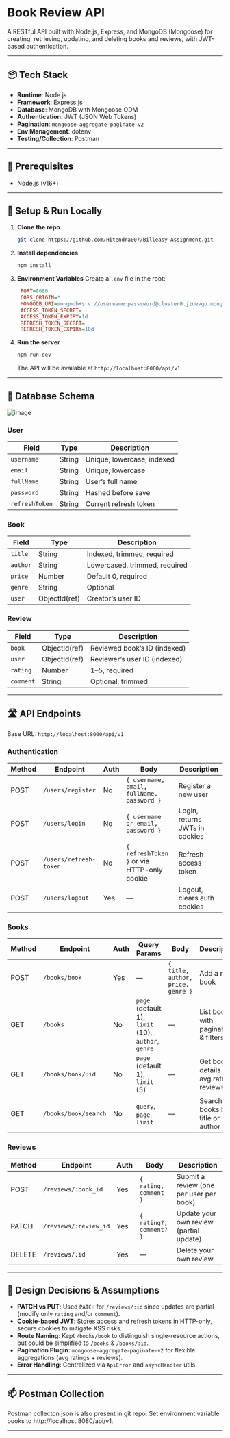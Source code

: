 # Book Review API

A RESTful API built with Node.js, Express, and MongoDB (Mongoose) for creating, retrieving, updating, and deleting books and reviews, with JWT-based authentication.

---

## 📦 Tech Stack

* **Runtime**: Node.js
* **Framework**: Express.js
* **Database**: MongoDB with Mongoose ODM
* **Authentication**: JWT (JSON Web Tokens)
* **Pagination**: `mongoose-aggregate-paginate-v2`
* **Env Management**: dotenv
* **Testing/Collection**: Postman

---

## 🌱 Prerequisites

* Node.js (v16+)

---

## 🚀 Setup & Run Locally

1. **Clone the repo**

   ```bash
   git clone https://github.com/Hitendra007/Billeasy-Assignment.git
   ```

2. **Install dependencies**

   ```bash
   npm install
   ```

3. **Environment Variables**
   Create a `.env` file in the root:

   ```ini
    PORT=8080
    CORS_ORIGIN=*
    MONGODB_URI=mongodb+srv://username:passsword@cluster0.jzuevgo.mongodb.net/
    ACCESS_TOKEN_SECRET=
    ACCESS_TOKEN_EXPIRY=1d
    REFRESH_TOKEN_SECRET=
    REFRESH_TOKEN_EXPIRY=10d
   ```

4. **Run the server**

   ```bash
   npm run dev
   ```

   The API will be available at `http://localhost:8000/api/v1`.

---

## 🔗 Database Schema
![image](https://github.com/user-attachments/assets/5e8e2e12-155d-4b2d-9e90-d5b467e25fc8)
### User

| Field          | Type   | Description                |
| -------------- | ------ | -------------------------- |
| `username`     | String | Unique, lowercase, indexed |
| `email`        | String | Unique, lowercase          |
| `fullName`     | String | User’s full name           |
| `password`     | String | Hashed before save         |
| `refreshToken` | String | Current refresh token      |

### Book

| Field    | Type          | Description                   |
| -------- | ------------- | ----------------------------- |
| `title`  | String        | Indexed, trimmed, required    |
| `author` | String        | Lowercased, trimmed, required |
| `price`  | Number        | Default 0, required           |
| `genre`  | String        | Optional                      |
| `user`   | ObjectId(ref) | Creator’s user ID             |

### Review

| Field     | Type          | Description                  |
| --------- | ------------- | ---------------------------- |
| `book`    | ObjectId(ref) | Reviewed book’s ID (indexed) |
| `user`    | ObjectId(ref) | Reviewer’s user ID (indexed) |
| `rating`  | Number        | 1–5, required                |
| `comment` | String        | Optional, trimmed            |

---

## 🛣️ API Endpoints

Base URL: `http://localhost:8000/api/v1`

### Authentication

| Method | Endpoint               | Auth | Body                                       | Description                    |
| ------ | ---------------------- | ---- | ------------------------------------------ | ------------------------------ |
| POST   | `/users/register`      | No   | `{ username, email, fullName, password }`  | Register a new user            |
| POST   | `/users/login`         | No   | `{ username or email, password }`          | Login, returns JWTs in cookies |
| POST   | `/users/refresh-token` | No   | `{ refreshToken }` or via HTTP-only cookie | Refresh access token           |
| POST   | `/users/logout`        | Yes  | —                                          | Logout, clears auth cookies    |

### Books

| Method | Endpoint             | Auth | Query Params                                        | Body                              | Description                             |
| ------ | -------------------- | ---- | --------------------------------------------------- | --------------------------------- | --------------------------------------- |
| POST   | `/books/book`        | Yes  | —                                                   | `{ title, author, price, genre }` | Add a new book                          |
| GET    | `/books`             | No   | `page` (default 1), `limit` (10), `author`, `genre` | —                                 | List books with pagination & filters    |
| GET    | `/books/book/:id`    | No   | `page` (default 1), `limit` (5)                     | —                                 | Get book details + avg rating + reviews |
| GET    | `/books/book/search` | No   | `query`, `page`, `limit`                            | —                                 | Search books by title or author         |

### Reviews

| Method | Endpoint              | Auth | Body                    | Description                             |
| ------ | --------------------- | ---- | ----------------------- | --------------------------------------- |
| POST   | `/reviews/:book_id`   | Yes  | `{ rating, comment }`   | Submit a review (one per user per book) |
| PATCH  | `/reviews/:review_id` | Yes  | `{ rating?, comment? }` | Update your own review (partial update) |
| DELETE | `/reviews/:id`        | Yes  | —                       | Delete your own review                  |

---

## 📌 Design Decisions & Assumptions

* **PATCH vs PUT**: Used `PATCH` for `/reviews/:id` since updates are partial (modify only `rating` and/or `comment`).
* **Cookie-based JWT**: Stores access and refresh tokens in HTTP-only, secure cookies to mitigate XSS risks.
* **Route Naming**: Kept `/books/book` to distinguish single-resource actions, but could be simplified to `/books` & `/books/:id`.
* **Pagination Plugin**: `mongoose-aggregate-paginate-v2` for flexible aggregations (avg ratings + reviews).
* **Error Handling**: Centralized via `ApiError` and `asyncHandler` utils.

---

## 📫 Postman Collection

Postman collecton json is also present in git repo.
Set environment variable books to http://localhost:8080/api/v1. 

---
